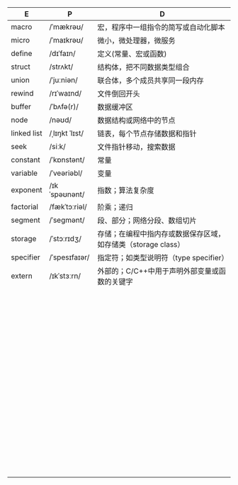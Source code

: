 | E           | P              | D                                                            |
| ----------- | -------------- | ------------------------------------------------------------ |
| macro       | /ˈmækrəʊ/      | 宏，程序中一组指令的简写或自动化脚本                         |
| micro       | /ˈmaɪkrəʊ/     | 微小，微处理器，微服务                                       |
| define      | /dɪˈfaɪn/      | 定义(常量、宏或函数)                                         |
| struct      | /strʌkt/       | 结构体，把不同数据类型组合                                   |
| union       | /ˈjuːniən/     | 联合体，多个成员共享同一段内存                               |
| rewind      | /rɪˈwaɪnd/     | 文件倒回开头                                                 |
| buffer      | /ˈbʌfə(r)/     | 数据缓冲区                                                   |
| node        | /nəʊd/         | 数据结构或网络中的节点                                       |
| linked list | /ˌlɪŋkt ˈlɪst/ | 链表，每个节点存储数据和指针                                 |
| seek        | /siːk/         | 文件指针移动，搜索数据                                       |
| constant    | /ˈkɒnstənt/    | 常量                                                         |
| variable    | /ˈveəriəbl/    | 变量                                                         |
| exponent    | /ɪkˈspəʊnənt/  | 指数；算法复杂度                                             |
| factorial   | /fækˈtɔːriəl/  | 阶乘；递归                                                   |
| segment     | /ˈseɡmənt/     | 段、部分；网络分段、数组切片                                 |
| storage     | /ˈstɔːrɪdʒ/    | 存储；在编程中指内存或数据保存区域，如存储类（storage class） |
| specifier   | /ˈspesɪfaɪər/  | 指定符；如类型说明符（type specifier）                       |
| extern      | /ɪkˈstɜːrn/    | 外部的；C/C++中用于声明外部变量或函数的关键字                |
|             |                |                                                              |
|             |                |                                                              |
|             |                |                                                              |
|             |                |                                                              |
|             |                |                                                              |
|             |                |                                                              |
|             |                |                                                              |
|             |                |                                                              |
|             |                |                                                              |
|             |                |                                                              |
|             |                |                                                              |
|             |                |                                                              |
|             |                |                                                              |
|             |                |                                                              |
|             |                |                                                              |
|             |                |                                                              |
|             |                |                                                              |
|             |                |                                                              |
|             |                |                                                              |
|             |                |                                                              |
|             |                |                                                              |
|             |                |                                                              |
|             |                |                                                              |
|             |                |                                                              |
|             |                |                                                              |
|             |                |                                                              |
|             |                |                                                              |
|             |                |                                                              |
|             |                |                                                              |
|             |                |                                                              |
|             |                |                                                              |
|             |                |                                                              |
|             |                |                                                              |
|             |                |                                                              |
|             |                |                                                              |
|             |                |                                                              |
|             |                |                                                              |
|             |                |                                                              |
|             |                |                                                              |
|             |                |                                                              |
|             |                |                                                              |
|             |                |                                                              |
|             |                |                                                              |
|             |                |                                                              |
|             |                |                                                              |
|             |                |                                                              |
|             |                |                                                              |
|             |                |                                                              |
|             |                |                                                              |
|             |                |                                                              |
|             |                |                                                              |
|             |                |                                                              |
|             |                |                                                              |
|             |                |                                                              |
|             |                |                                                              |
|             |                |                                                              |
|             |                |                                                              |
|             |                |                                                              |
|             |                |                                                              |
|             |                |                                                              |
|             |                |                                                              |
|             |                |                                                              |
|             |                |                                                              |
|             |                |                                                              |
|             |                |                                                              |
|             |                |                                                              |
|             |                |                                                              |
|             |                |                                                              |
|             |                |                                                              |
|             |                |                                                              |
|             |                |                                                              |

